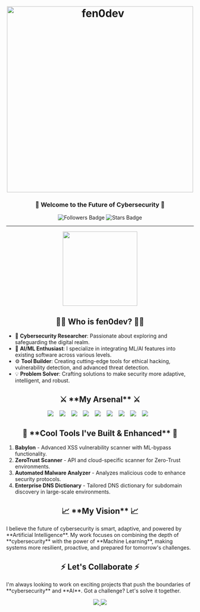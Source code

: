 <h1 align="center">
  <img src="https://user-images.githubusercontent.com/your-github-id/your-logo.png" alt="fen0dev" width="500"/>
</h1>

<h3 align="center">
  🚀 Welcome to the Future of Cybersecurity 🚀
</h3>

<p align="center">
  <img src="https://img.shields.io/github/followers/fen0dev?label=Followers&style=social" alt="Followers Badge"/>
  <img src="https://img.shields.io/github/stars/fen0dev?label=Stars&style=social" alt="Stars Badge"/>
</p>

---

<p align="center">
  <img src="https://media.giphy.com/media/cyber-gif-your-choice.gif" width="200px">
</p>

<h2 align="center">👨‍💻 Who is <strong>fen0dev</strong>? 👨‍💻</h2>

- 🔐 **Cybersecurity Researcher**: Passionate about exploring and safeguarding the digital realm.  
- 🧠 **AI/ML Enthusiast**: I specialize in integrating ML/AI features into existing software across various levels.
- ⚙️ **Tool Builder**: Creating cutting-edge tools for ethical hacking, vulnerability detection, and advanced threat detection.
- 💡 **Problem Solver**: Crafting solutions to make security more adaptive, intelligent, and robust.

<h2 align="center">⚔️ **My Arsenal** ⚔️</h2>

<p align="center">
  <img src="https://img.icons8.com/color/48/000000/python.png"/> &nbsp;&nbsp;
  <img src="https://img.icons8.com/color/48/000000/html.png"/> &nbsp;&nbsp;
  <img src="https://img.icons8.com/color/48/000000/css.png"/> &nbsp;&nbsp;
  <img src="https://img.icons8.com/color/48/000000/javascript.png"/> &nbsp;&nbsp;
  <img src="https://img.icons8.com/color/48/000000/sql.png"/> &nbsp;&nbsp;
  <img src="https://img.icons8.com/color/48/000000/linux.png"/> &nbsp;&nbsp;
  <img src="https://img.icons8.com/color/48/000000/kali-linux.png"/> &nbsp;&nbsp;
  <img src="https://img.icons8.com/color/48/000000/ubuntu.png"/> &nbsp;&nbsp;
  <img src="https://img.icons8.com/color/48/000000/terraform.png"/> &nbsp;&nbsp;
</p>

<h2 align="center">🚀 **Cool Tools I've Built & Enhanced** 🚀</h2>

1. **Babylon** - Advanced XSS vulnerability scanner with ML-bypass functionality.
2. **ZeroTrust Scanner** - API and cloud-specific scanner for Zero-Trust environments.
3. **Automated Malware Analyzer** - Analyzes malicious code to enhance security protocols.
4. **Enterprise DNS Dictionary** - Tailored DNS dictionary for subdomain discovery in large-scale environments.

<h2 align="center">📈 **My Vision** 📈</h2>
I believe the future of cybersecurity is smart, adaptive, and powered by **Artificial Intelligence**. My work focuses on combining the depth of **cybersecurity** with the power of **Machine Learning**, making systems more resilient, proactive, and prepared for tomorrow's challenges.

<h2 align="center">⚡ Let's Collaborate ⚡</h2>
I'm always looking to work on exciting projects that push the boundaries of **cybersecurity** and **AI**. Got a challenge? Let's solve it together. 

<p align="center">
  <a href="mailto:your-email@domain.com">
    <img src="https://img.shields.io/badge/Email-Me-green?style=for-the-badge&logo=gmail">
  </a>
  <a href="https://www.linkedin.com/in/fen0dev/">
    <img src="https://img.shields.io/badge/Connect-LinkedIn-blue?style=for-the-badge&logo=linkedin">
  </a>
</p>

